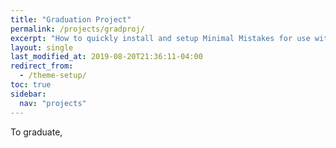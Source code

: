 ```yaml
---
title: "Graduation Project"
permalink: /projects/gradproj/
excerpt: "How to quickly install and setup Minimal Mistakes for use with GitHub Pages."
layout: single
last_modified_at: 2019-08-20T21:36:11-04:00
redirect_from:
  - /theme-setup/
toc: true
sidebar:
  nav: "projects"
---
```

To graduate, 